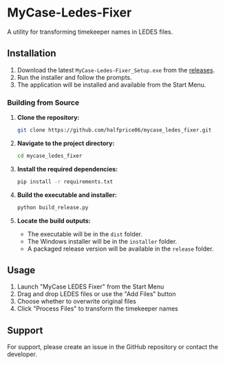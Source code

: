 # MyCase-Ledes-Fixer

A utility for transforming timekeeper names in LEDES files.

## Installation

1. Download the latest `MyCase-Ledes-Fixer_Setup.exe` from the [releases](link-to-releases).
2. Run the installer and follow the prompts.
3. The application will be installed and available from the Start Menu.

### Building from Source

1. **Clone the repository:**

   ```bash
   git clone https://github.com/halfprice06/mycase_ledes_fixer.git
   ```

2. **Navigate to the project directory:**

   ```bash
   cd mycase_ledes_fixer
   ```

3. **Install the required dependencies:**

   ```bash
   pip install -r requirements.txt
   ```

4. **Build the executable and installer:**

   ```bash
   python build_release.py
   ```

5. **Locate the build outputs:**
   - The executable will be in the `dist` folder.
   - The Windows installer will be in the `installer` folder.
   - A packaged release version will be available in the `release` folder.

## Usage

1. Launch "MyCase LEDES Fixer" from the Start Menu
2. Drag and drop LEDES files or use the "Add Files" button
3. Choose whether to overwrite original files
4. Click "Process Files" to transform the timekeeper names

## Support

For support, please create an issue in the GitHub repository or contact the developer. 